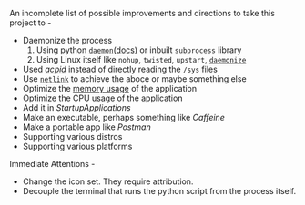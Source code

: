 An incomplete list of possible improvements and directions to take this project to -
* Daemonize the process
  1. Using python [`daemon`](https://pagure.io/python-daemon/)([docs](https://www.python.org/dev/peps/pep-3143/)) or inbuilt `subprocess` library
  2. Using Linux itself like `nohup`, `twisted`, `upstart`, [`daemonize`](http://manpages.ubuntu.com/manpages/bionic/man1/daemonize.1.html)
* Used [_acpid_](https://wiki.archlinux.org/index.php/acpid) instead of directly reading the `/sys` files
* Use [`netlink`](http://man7.org/linux/man-pages/man7/netlink.7.html) to achieve the aboce or maybe something else
* Optimize the [memory usage](https://virtualthreads.blogspot.com/2006/02/understanding-memory-usage-on-linux.html) of the application
* Optimize the CPU usage of the application
* Add it in _StartupApplications_
* Make an executable, perhaps something like _Caffeine_
* Make a portable app like _Postman_
* Supporting various distros
* Supporting various platforms

Immediate Attentions -
* Change the icon set. They require attribution.
* Decouple the terminal that runs the python script from the process itself.

